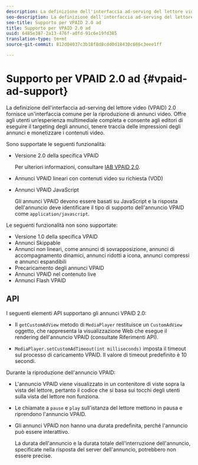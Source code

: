 ```yaml
---
description: La definizione dell'interfaccia ad-serving del lettore video (VPAID) 2.0 fornisce un'interfaccia comune per la riproduzione di annunci video. Offre agli utenti un’esperienza multimediale completa e consente agli editori di eseguire il targeting degli annunci, tenere traccia delle impressioni degli annunci e monetizzare i contenuti video.
seo-description: La definizione dell'interfaccia ad-serving del lettore video (VPAID) 2.0 fornisce un'interfaccia comune per la riproduzione di annunci video. Offre agli utenti un’esperienza multimediale completa e consente agli editori di eseguire il targeting degli annunci, tenere traccia delle impressioni degli annunci e monetizzare i contenuti video.
seo-title: Supporto per VPAID 2.0 ad
title: Supporto per VPAID 2.0 ad
uuid: 6485e387-2a13-476f-a0fd-91c6e19fd385
translation-type: tm+mt
source-git-commit: 812d04037c3b18f8d8cdd0d18430c686c3eee1ff

---
```



# Supporto per VPAID 2.0 ad {#vpaid-ad-support}

La definizione dell&#39;interfaccia ad-serving del lettore video (VPAID) 2.0 fornisce un&#39;interfaccia comune per la riproduzione di annunci video. Offre agli utenti un’esperienza multimediale completa e consente agli editori di eseguire il targeting degli annunci, tenere traccia delle impressioni degli annunci e monetizzare i contenuti video.

Sono supportate le seguenti funzionalità:

* Versione 2.0 della specifica VPAID

   Per ulteriori informazioni, consultare [IAB VPAID 2.0](https://www.iab.com/wp-content/uploads/2015/06/VPAID_2_0_Final_04-10-2012.pdf).
* Annunci VPAID lineari con contenuti video su richiesta (VOD)
* Annunci VPAID JavaScript

   Gli annunci VPAID devono essere basati su JavaScript e la risposta dell&#39;annuncio deve identificare il tipo di supporto dell&#39;annuncio VPAID come `application/javascript`.

Le seguenti funzionalità non sono supportate:

* Versione 1.0 della specifica VPAID
* Annunci Skippable
* Annunci non lineari, come annunci di sovrapposizione, annunci di accompagnamento dinamici, annunci ridotti a icona, annunci compressi e annunci espandibili
* Precaricamento degli annunci VPAID
* Annunci VPAID nel contenuto live
* Annunci Flash VPAID

## API

I seguenti elementi API supportano gli annunci VPAID 2.0:

* Il `getCustomAdView` metodo di `MediaPlayer` restituisce un `CustomAdView` oggetto, che rappresenta la visualizzazione Web che esegue il rendering dell&#39;annuncio VPAID (consultate Riferimenti [](https://help.adobe.com/en_US/primetime/api/psdk/javadoc/index.html)API).

* `MediaPlayer.setCustomAdTimeout(int milliseconds)` imposta il timeout sul processo di caricamento VPAID. Il valore di timeout predefinito è 10 secondi.

Durante la riproduzione dell&#39;annuncio VPAID:

* L&#39;annuncio VPAID viene visualizzato in un contenitore di viste sopra la vista del lettore, pertanto il codice che si basa sui tocchi degli utenti sulla vista del lettore non funziona.
* Le chiamate a `pause` e `play` sull&#39;istanza del lettore mettono in pausa e riprendono l&#39;annuncio VPAID.

* Gli annunci VPAID non hanno una durata predefinita, perché l&#39;annuncio può essere interattivo.

   La durata dell&#39;annuncio e la durata totale dell&#39;interruzione dell&#39;annuncio, specificate nella risposta del server dell&#39;annuncio, potrebbero non essere precise.